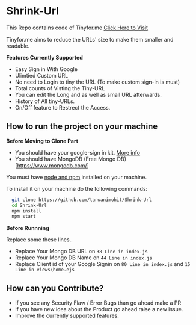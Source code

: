 # Shrink-Url

This Repo contains code of Tinyfor.me [Click Here to Visit](https://www.tinyfor.me/)

Tinyfor.me aims to reduce the URLs' size to make them smaller and readable.

**Features Currently Supported**
- Easy Sign in With Google 
- Ulimtied Custom URL 
- No need to Login to tiny the URL (To make custom sign-in is must)
- Total counts of Visting the Tiny-URL
- You can edit the Long and as well as small URL afterwards.
- History of All tiny-URLs.
- On/Off feature to Restrect the Access.


## How to run the project on your machine

**Before Moving to Clone Part**

- You should have your google-sign in kit. [More info](https://developers.google.com/identity/sign-in/web)
- You should have MongoDB (Free Mongo DB)[https://www.mongodb.com/]


You must have [node and npm](https://nodejs.org/en/) installed on your machine.

To install it on your machine do the following commands:

```bash
  git clone https://github.com/tanwanimohit/Shrink-Url
  cd Shrink-Url
  npm install
  npm start
```

**Before Runnning**

Replace some these lines..

- Replace Your Mongo DB URL on `38 Line in index.js`
- Replace Your Mongo DB Name on `44 Line in index.js`
- Replace Client id of your Google Signin on `80 Line in index.js` and `15 Line in views\home.ejs`

## How can you Contribute?

- If you see any Security Flaw / Error Bugs than go ahead make a PR
- If you have new idea about the Product go ahead raise a new issue.
- Improve the currently supported features.
